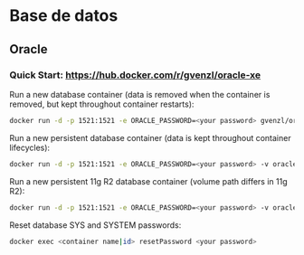 # Base de datos

## Oracle

### Quick Start: https://hub.docker.com/r/gvenzl/oracle-xe

Run a new database container (data is removed when the container is removed, but kept throughout container restarts):

```bash
docker run -d -p 1521:1521 -e ORACLE_PASSWORD=<your password> gvenzl/oracle-xe
```

Run a new persistent database container (data is kept throughout container lifecycles):

```bash
docker run -d -p 1521:1521 -e ORACLE_PASSWORD=<your password> -v oracle-volume:/opt/oracle/oradata gvenzl/oracle-xe
```

Run a new persistent 11g R2 database container (volume path differs in 11g R2):

```bash
docker run -d -p 1521:1521 -e ORACLE_PASSWORD=<your password> -v oracle-volume:/u01/app/oracle/oradata gvenzl/oracle-xe:11
```

Reset database SYS and SYSTEM passwords:

```bash
docker exec <container name|id> resetPassword <your password>
```

## 